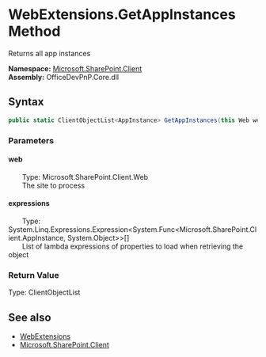 # WebExtensions.GetAppInstances Method  
 Returns all app instances   

**Namespace:** [Microsoft.SharePoint.Client](Microsoft.SharePoint.Client.md)  
**Assembly:** OfficeDevPnP.Core.dll  
## Syntax
```C#
public static ClientObjectList<AppInstance> GetAppInstances(this Web web, params Expression<Func<AppInstance, Object>>[] expressions)
```
### Parameters
#### web  
&emsp;&emsp;Type: Microsoft.SharePoint.Client.Web  
&emsp;&emsp;The site to process  

  

#### expressions  
&emsp;&emsp;Type: System.Linq.Expressions.Expression&lt;System.Func&lt;Microsoft.SharePoint.Client.AppInstance, System.Object&gt;&gt;[]  
&emsp;&emsp;List of lambda expressions of properties to load when retrieving the object  

  

### Return Value
Type: ClientObjectList<AppInstance>  
  


## See also
- [WebExtensions](Microsoft.SharePoint.Client.WebExtensions.md) 
- [Microsoft.SharePoint.Client](Microsoft.SharePoint.Client.md) 
